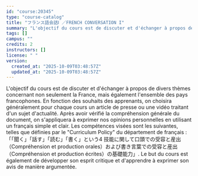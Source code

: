 ```yaml
---
id: "course:20345"
type: "course-catalog"
title: "フランス語会話Ⅰ ／FRENCH CONVERSATION I"
summary: "L'objectif du cours est de discuter et d'échanger à propos de divers thèmes concernant non seulement la France, mais éga…"
tags: []
campus: ""
credits: 2
instructors: []
license: " "
version:
  created_at: "2025-10-09T03:48:57Z"
  updated_at: "2025-10-09T03:48:57Z"
---
```


L'objectif du cours est de discuter et d'échanger à propos de divers thèmes concernant non seulement la France, mais également l'ensemble des pays francophones. En fonction des souhaits des apprenants, on choisira généralement pour chaque cours un article de presse ou une vidéo traitant d'un sujet d'actualité. Après avoir vérifié la compréhension générale du document, on s'appliquera à exprimer nos opinions personnelles en utilisant un français simple et clair. Les compétences visées sont les suivantes, telles que définies par le "Curriculum Policy" du département de français :「「聞く」「話す」「読む」「書く」という4 技能に関して口頭での受容と産出（Compréhension et production orales）および書き言葉での受容と産出（Compréhension et production écrites）の基礎能力」. Le but du cours est également de développer son esprit critique et d'apprendre à exprimer son avis de manière argumentée.
